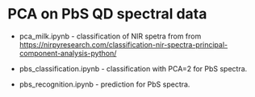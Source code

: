 # PCA on PbS QD spectral data

* pca_milk.ipynb - classification of NIR spetra from  from https://nirpyresearch.com/classification-nir-spectra-principal-component-analysis-python/

* pbs_classification.ipynb - classification with PCA=2 for PbS spectra.

* pbs_recognition.ipynb - prediction for PbS spectra.
